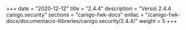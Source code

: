 +++
date        = "2020-12-12"
title       = "2.4.4"
description = "Versió 2.4.4 canigo.security"
sections    = "canigo-fwk-docs"
enllac		= "/canigo-fwk-docs/documentacio-llibreries/canigo.security/2.4.4/"
weight		= 5
+++
